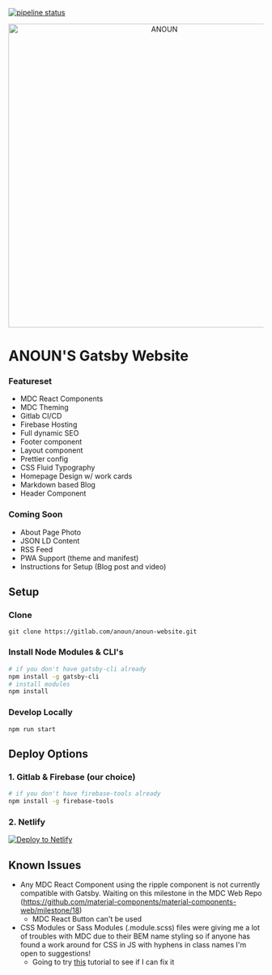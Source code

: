[![pipeline status](https://gitlab.com/anoun/anoun-gatsby/badges/master/pipeline.svg)](https://gitlab.com/anoun/anoun-gatsby/pipelines)

<p align="center">
  <a href="https://anoun-gatsby-website.firebaseapp.com">
    <img alt="ANOUN" src="https://anoun.design/images/anoun-share-image.png" width="600" />
  </a>
</p>

# ANOUN'S Gatsby Website

### Featureset

* MDC React Components
* MDC Theming
* Gitlab CI/CD
* Firebase Hosting
* Full dynamic SEO
* Footer component
* Layout component
* Prettier config
* CSS Fluid Typography
* Homepage Design w/ work cards
* Markdown based Blog
* Header Component

### Coming Soon

* About Page Photo
* JSON LD Content
* RSS Feed
* PWA Support (theme and manifest)
* Instructions for Setup (Blog post and video)

## Setup

### Clone

`git clone https://gitlab.com/anoun/anoun-website.git`

### Install Node Modules & CLI's

```bash
# if you don't have gatsby-cli already
npm install -g gatsby-cli
# install modules
npm install
```

### Develop Locally

`npm run start`

## Deploy Options

### 1. Gitlab & Firebase (our choice)

```bash
# if you don't have firebase-tools already
npm install -g firebase-tools
```

### 2. Netlify

<!-- Markdown snippet -->
[![Deploy to Netlify](https://www.netlify.com/img/deploy/button.svg)](https://app.netlify.com/start/deploy?repository=https://gitlab.com/anoun/anoun-gatsby)

## Known Issues

- Any MDC React Component using the ripple component is not currently compatible with Gatsby. Waiting on this milestone in the MDC Web Repo (https://github.com/material-components/material-components-web/milestone/18)
  - MDC React Button can't be used
- CSS Modules or Sass Modules (.module.scss) files were giving me a lot of troubles with MDC due to their BEM name styling so if anyone has found a work around for CSS in JS with hyphens in class names I'm open to suggestions!
  - Going to try [this](https://codelabs.developers.google.com/codelabs/mdc-112-web/#0) tutorial to see if I can fix it
